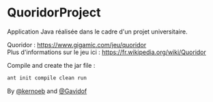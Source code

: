 # QuoridorProject

Application Java réalisée dans le cadre d'un projet universitaire. 

Quoridor : <https://www.gigamic.com/jeu/quoridor>  
Plus d'informations sur le jeu ici : <https://fr.wikipedia.org/wiki/Quoridor>

Compile and create the jar file :

```bash
ant init compile clean run
```

By [@kernoeb](https://github.com/kernoeb) and [@Gavidof](https://github.com/Gavidof)
